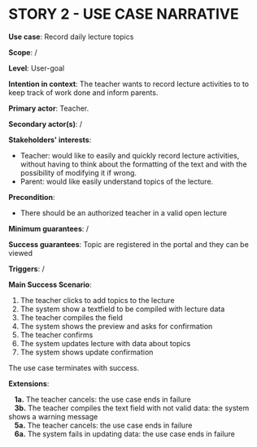 # STORY 2 - USE CASE NARRATIVE

<b>Use case</b>: Record daily lecture topics  

<b>Scope</b>:  /   

<b>Level</b>: User-goal  

<b>Intention in context</b>: The teacher wants to record lecture activities to to keep track of work done and inform parents.  

<b>Primary actor</b>: Teacher.  

<b>Secondary actor(s)</b>:  /  

<b>Stakeholders' interests</b>:  
	
* Teacher: would like to easily and quickly record lecture activities, without having to think about the formatting of the text and with the possibility of modifying it if wrong. 
* Parent: would like easily understand topics of the lecture.

<b>Precondition</b>: 

* There should be an authorized teacher in a valid open lecture

<b>Minimum guarantees</b>:  /  

<b>Success guarantees</b>: Topic are registered in the portal and they can be viewed 

<b>Triggers</b>:  /  

<b>Main Success Scenario</b>:  

1. The teacher clicks to add topics to the lecture
2. The system show a textfield to be compiled with lecture data
3. The teacher compiles the field
4. The system shows the preview and asks for confirmation
5. The teacher confirms
6. The system updates lecture with data about topics
7. The system shows update confirmation

The use case terminates with success.  

<b>Extensions</b>:  

&nbsp;&nbsp; <b>1a.</b> The teacher cancels: the use case ends in failure  
&nbsp;&nbsp; <b>3b.</b> The teacher compiles the text field with not valid data: the system shows a warning message  
&nbsp;&nbsp; <b>5a.</b> The teacher cancels: the use case ends in failure  
&nbsp;&nbsp; <b>6a.</b> The system fails in updating data: the use case ends in failure
   

